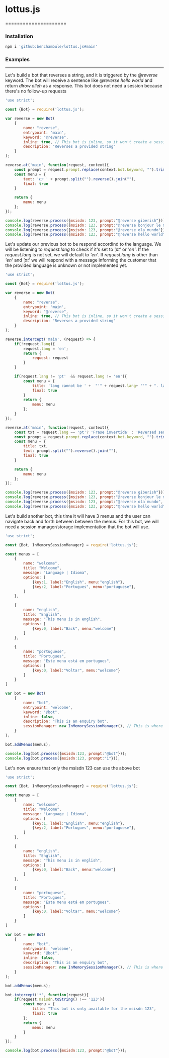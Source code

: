 # lottus.js
=====================

### Installation
```bash
npm i 'github:benchambule/lottus.js#main'  
```

### Examples
---------------------
Let's build a bot that reverses a string, and it is triggered by the _@reverse_ keyword. The bot will receive a sentence like _@reverse hello world_ and return _dlrow olleh_ as a response. This bot does not need a session because there's no follow-up requests

```javascript
'use strict';

const {Bot} = require('lottus.js');

var reverse = new Bot(
    {
        name: "reverse", 
        entrypoint: 'main', 
        keyword: "@reverse", 
        inline: true, // This bot is inline, so it won't create a session
        description: "Reverses a provided string" 
    }
);

reverse.at('main', function(request, context){
    const prompt = request.prompt.replace(context.bot.keyword, "").trim();
    const menu = {
        text: '👉 ' + prompt.split("").reverse().join(""), 
        final: true
    }

    return {
        menu: menu
    };
});

console.log(reverse.process({msisdn: 123, prompt:"@reverse giberish"}));
console.log(reverse.process({msisdn: 123, prompt:"@reverse bonjour le monde"}));
console.log(reverse.process({msisdn: 123, prompt:"@reverse ola mundo"}));
console.log(reverse.process({msisdn: 123, prompt:"@reverse hello world"}));
```

Let's update our previous bot to be respond accordind to the language. We will be listening to _request.lang_ to check if it's set to _'pt'_ or _'en'_. If the _request.lang_ is not set, we will default to _'en'_. If _request.lang_ is other than _'en'_ and _'pt'_ we will respond with a message informing the customer that the provided language is unknown or not implemented yet.

```javascript
'use strict';

const {Bot} = require('lottus.js');

var reverse = new Bot(
    {
        name: "reverse", 
        entrypoint: 'main', 
        keyword: "@reverse", 
        inline: true, // This bot is inline, so it won't create a session
        description: "Reverses a provided string" 
    }
);

reverse.intercept('main', (request) => {
    if(!request.lang){
        request.lang = 'en';
        return {
            request: request
        }
    }

    if(request.lang != 'pt'  && request.lang != 'en'){
        const menu = {
            title: 'lang cannot be ' +  "'" + request.lang+ "'" + ". lang should be 'en' or 'pt'",
            final: true
        }
        return {
            menu: menu
        };
    }
});

reverse.at('main', function(request, context){
    const txt = request.lang == 'pt'? 'Frase invertida' : 'Reversed sentence';
    const prompt = request.prompt.replace(context.bot.keyword, "").trim();
    const menu = {
        title: txt,
        text: prompt.split("").reverse().join(""), 
        final: true
    }

    return {
        menu: menu
    };
});

console.log(reverse.process({msisdn: 123, prompt:"@reverse giberish"}));
console.log(reverse.process({msisdn: 123, prompt:"@reverse bonjour le monde", lang:"fr"}));
console.log(reverse.process({msisdn: 123, prompt:"@reverse ola mundo", lang:"pt"}));
console.log(reverse.process({msisdn: 123, prompt:"@reverse hello world", lang:"en"}));
```

Let's build another bot, this time it will have 3 menus and the user can navigate back and forth between between the menus. For this bot, we will need a session manager/storage implementation that the bot will use.

```javascript
'use strict';

const {Bot, InMemorySessionManager} = require('lottus.js');

const menus = [
    {
        name: "welcome",
        title: "Welcome",
        message: "Language | Idioma",
        options: [
            {key:1, label:"English", menu:"english"},
            {key:2, label:"Portugues", menu:"portuguese"},
        ]
    },

    {
        name: "english",
        title: "English",
        message: "This menu is in english",
        options: [
            {key:0, label:"Back", menu:"welcome"}
        ]
    },

    {
        name: "portuguese",
        title: "Portugues",
        message: "Este menu está em portugues",
        options: [
            {key:0, label:"Voltar", menu:"welcome"}
        ]
    }
]

var bot = new Bot(
    {
        name: "bot", 
        entrypoint: 'welcome', 
        keyword: "@bot", 
        inline: false, 
        description: "This is an enquiry bot",
        sessionManager: new InMemorySessionManager(), // This is where the session will be stored, an alternative implementation can be provided, i.e., file based or database based, or something else.
    }
);

bot.addMenus(menus);

console.log(bot.process({msisdn:123, prompt:"@bot"}));
console.log(bot.process({msisdn:123, prompt:"1"}));
```

Let's now ensure that only the msisdn 123 can use the above bot

```javascript
'use strict';

const {Bot, InMemorySessionManager} = require('lottus.js');

const menus = [
    {
        name: "welcome",
        title: "Welcome",
        message: "Language | Idioma",
        options: [
            {key:1, label:"English", menu:"english"},
            {key:2, label:"Portugues", menu:"portuguese"},
        ]
    },

    {
        name: "english",
        title: "English",
        message: "This menu is in english",
        options: [
            {key:0, label:"Back", menu:"welcome"}
        ]
    },

    {
        name: "portuguese",
        title: "Portugues",
        message: "Este menu está em portugues",
        options: [
            {key:0, label:"Voltar", menu:"welcome"}
        ]
    }
]

var bot = new Bot(
    {
        name: "bot", 
        entrypoint: 'welcome', 
        keyword: "@bot", 
        inline: false, 
        description: "This is an enquiry bot",
        sessionManager: new InMemorySessionManager(), // This is where the session will be stored, an alternative implementation can be provided, i.e., file based or database based, or something else.
    }
);

bot.addMenus(menus);

bot.intercept('*', function(request){
    if(request.msisdn.toString() !== '123'){
        const menu = {
            title: "This bot is only available for the msisdn 123",
            final: true
        };
        return {
            menu: menu
        }
    }
});

console.log(bot.process({msisdn:123, prompt:"@bot"}));
```